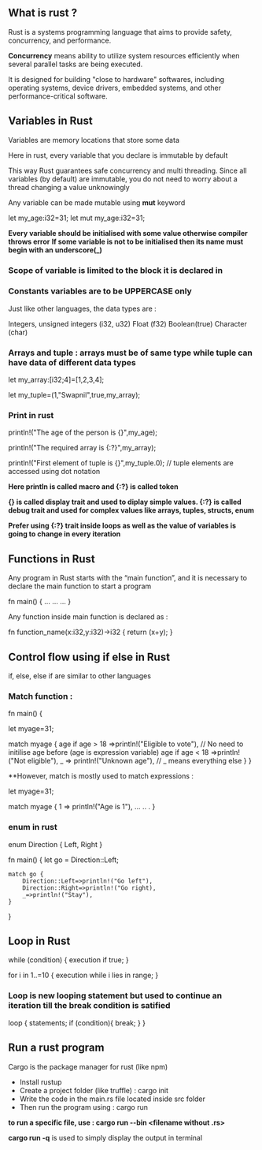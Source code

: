 ## What is rust ?

Rust is a systems programming language that aims to provide safety, concurrency, and performance.

**Concurrency** means ability to utilize system resources efficiently when several parallel tasks are being executed. 

It is designed for building "close to hardware" softwares, including operating systems, device drivers, embedded systems, and other performance-critical software.


## Variables in Rust

Variables are memory locations that store some data 

Here in rust, every variable that you declare is immutable by default

This way Rust guarantees safe concurrency and multi threading. Since all variables (by default) are immutable, you do not need to worry about a thread changing a value unknowingly

Any variable can be made mutable using **mut** keyword

let my_age:i32=31;
let mut my_age:i32=31;


**Every variable should be initialised with some value otherwise compiler throws error**
**If some variable is not to be initialised then its name must begin with an underscore(_)**


### Scope of variable is limited to the block it is declared in 

### Constants variables are to be UPPERCASE only


Just like other languages, the data types are : 

Integers, unsigned integers (i32, u32)
Float (f32)
Boolean(true)
Character (char)


### Arrays and tuple : arrays must be of same type while tuple can have data of different data types 

let my_array:[i32;4]=[1,2,3,4];

let my_tuple=(1,"Swapnil",true,my_array);


### Print in rust 

println!("The age of the person is {}",my_age);

println!("The required array is {:?}",my_array);

println!("First element of tuple is {}",my_tuple.0); // tuple elements are accessed using dot notation

**Here println is called macro and {:?} is called token**

**{} is called display trait and used to diplay simple values. {:?} is called debug trait and used for complex values like arrays, tuples, structs, enum**

**Prefer using {:?} trait inside loops as well as the value of variables is going to change in every iteration**




## Functions in Rust 

Any program in Rust starts with the “main function”, and it is necessary to declare the main function to start a program

fn main() {
    ...
    ...
    ...
}

Any function inside main function is declared as : 

fn function_name(x:i32,y:i32)->i32 {
    return (x+y);
}



## Control flow using if else in Rust

if, else, else if are similar to other languages 

### Match function :

fn main() {

let myage=31;

match myage {
    age if age > 18 =>println!("Eligible to vote"), // No need to initilise age before (age is expression variable)
    age if age < 18 =>println!("Not eligible"),
    _ => println!("Unknown age"), // _ means everything else
}
}

**However, match is mostly used to match expressions :

let myage=31;

match myage {
    1 => println!("Age is 1"),
    ...
    ..
    .
}


### enum in rust 

enum Direction {
    Left,
    Right
}

fn main() {
    let go = Direction::Left;

    match go {
        Direction::Left=>println!("Go left"),
        Direction::Right=>println!("Go right),
        _=>println!("Stay"),
    }
}




## Loop in Rust 

while (condition) {
    execution if true;
}

for i in 1..=10 {
    execution while i lies in range;
}

### Loop is new looping statement but used to continue an iteration till the break condition is satified 

loop {
    statements;
    if (condition){
        break;
    }
}


## Run a rust program 

Cargo is the package manager for rust (like npm)

- Install rustup
- Create a project folder (like truffle) : cargo init <name of project> 
- Write the code in the main.rs file located inside src folder 
- Then run the program using : cargo run

**to run a specific file, use : cargo run --bin <filename without .rs>**

**cargo run -q** is used to simply display the output in terminal




